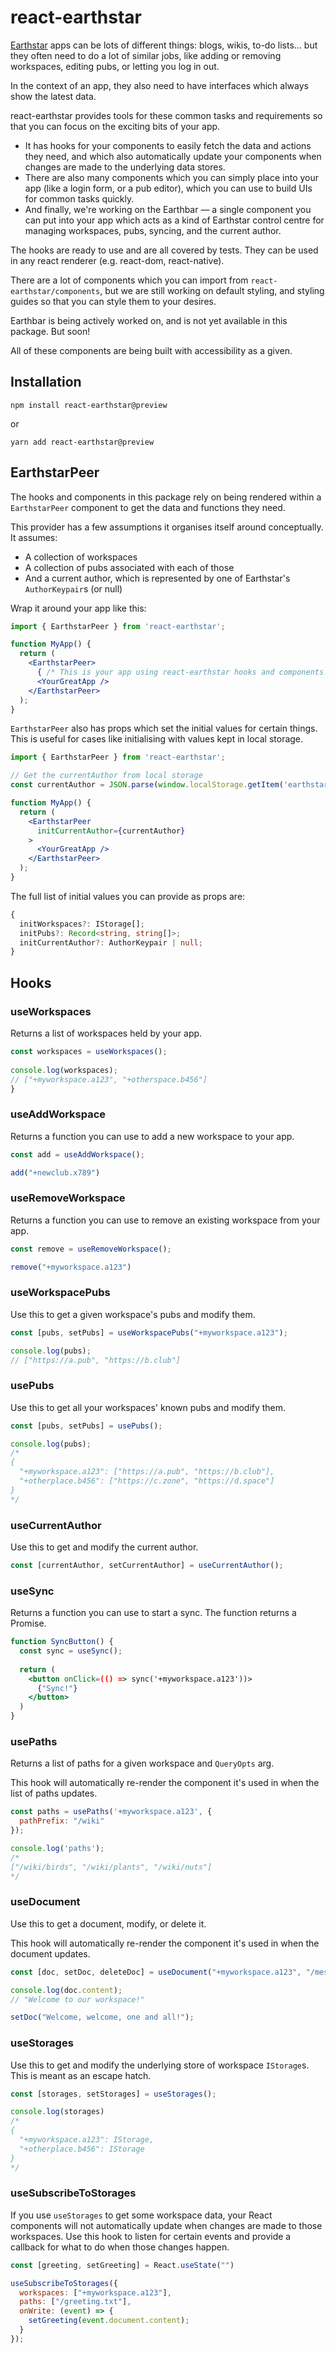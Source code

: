 # react-earthstar

[Earthstar](https://github.com/earthstar-project/earthstar) apps can be lots of different things: blogs, wikis, to-do lists... but they often need to do a lot of similar jobs, like adding or removing workspaces, editing pubs, or letting you log in out.

In the context of an app, they also need to have interfaces which always show the latest data.

react-earthstar provides tools for these common tasks and requirements so that you can focus on the exciting bits of your app.

- It has hooks for your components to easily fetch the data and actions they need, and which also automatically update your components when changes are made to the underlying data stores.
- There are also many components which you can simply place into your app (like a login form, or a pub editor), which you can use to build UIs for common tasks quickly.
- And finally, we're working on the Earthbar — a single component you can put into your app which acts as a kind of Earthstar control centre for managing workspaces, pubs, syncing, and the current author.

The hooks are ready to use and are all covered by tests. They can be used in any react renderer (e.g. react-dom, react-native).

There are a lot of components which you can import from `react-earthstar/components`, but we are still working on default styling, and styling guides so that you can style them to your desires.

Earthbar is being actively worked on, and is not yet available in this package. But soon!

All of these components are being built with accessibility as a given.

## Installation

`npm install react-earthstar@preview`

or 

`yarn add react-earthstar@preview`

## EarthstarPeer

The hooks and components in this package rely on being rendered within a `EarthstarPeer` component to get the data and functions they need.

This provider has a few assumptions it organises itself around conceptually. It assumes:

- A collection of workspaces
- A collection of pubs associated with each of those
- And a current author, which is represented by one of Earthstar's `AuthorKeypair`s (or null)

Wrap it around your app like this:

```jsx
import { EarthstarPeer } from 'react-earthstar';

function MyApp() {
  return (
    <EarthstarPeer>
      { /* This is your app using react-earthstar hooks and components! */ }
      <YourGreatApp />
    </EarthstarPeer>
  );
}
```

`EarthstarPeer` also has props which set the initial values for certain things. This is useful for cases like initialising with values kept in local storage.

```jsx
import { EarthstarPeer } from 'react-earthstar';

// Get the currentAuthor from local storage
const currentAuthor = JSON.parse(window.localStorage.getItem('earthstar-author'));

function MyApp() {
  return (
    <EarthstarPeer
      initCurrentAuthor={currentAuthor}
    >
      <YourGreatApp />
    </EarthstarPeer>
  );
}
```

The full list of initial values you can provide as props are:

```ts
{
  initWorkspaces?: IStorage[];
  initPubs?: Record<string, string[]>;
  initCurrentAuthor?: AuthorKeypair | null;
}
```

## Hooks
 
### useWorkspaces

Returns a list of workspaces held by your app.

```jsx
const workspaces = useWorkspaces();
  
console.log(workspaces);
// ["+myworkspace.a123", "+otherspace.b456"] 
}
```
 
### useAddWorkspace

Returns a function you can use to add a new workspace to your app.

```jsx
const add = useAddWorkspace();

add("+newclub.x789")
```

### useRemoveWorkspace

Returns a function you can use to remove an existing workspace from your app.

```jsx
const remove = useRemoveWorkspace();

remove("+myworkspace.a123")
```

### useWorkspacePubs

Use this to get a given workspace's pubs and modify them.

```jsx
const [pubs, setPubs] = useWorkspacePubs("+myworkspace.a123");

console.log(pubs);
// ["https://a.pub", "https://b.club"]
```

### usePubs

Use this to get all your workspaces' known pubs and modify them.

```jsx
const [pubs, setPubs] = usePubs();

console.log(pubs);
/* 
{
  "+myworkspace.a123": ["https://a.pub", "https://b.club"],
  "+otherplace.b456": ["https://c.zone", "https://d.space"]
}
*/
```

### useCurrentAuthor

Use this to get and modify the current author.

```jsx
const [currentAuthor, setCurrentAuthor] = useCurrentAuthor();
```

### useSync

Returns a function you can use to start a sync. The function returns a Promise.

```jsx
function SyncButton() {
  const sync = useSync();
  
  return (
    <button onClick=(() => sync('+myworkspace.a123'))>
      {"Sync!"}
    </button>
  )
} 

```

### usePaths

Returns a list of paths for a given workspace and `QueryOpts` arg.

This hook will automatically re-render the component it's used in when the list of paths updates.

```jsx
const paths = usePaths('+myworkspace.a123', {
  pathPrefix: "/wiki"
});

console.log('paths');
/*
["/wiki/birds", "/wiki/plants", "/wiki/nuts"]
*/

```

### useDocument

Use this to get a document, modify, or delete it.

This hook will automatically re-render the component it's used in when the document updates.

```jsx
const [doc, setDoc, deleteDoc] = useDocument("+myworkspace.a123", "/messages/welcome");

console.log(doc.content);
// "Welcome to our workspace!"

setDoc("Welcome, welcome, one and all!");
```

### useStorages

Use this to get and modify the underlying store of workspace `IStorage`s. This is meant as an escape hatch.

```jsx
const [storages, setStorages] = useStorages();

console.log(storages)
/*
{
  "+myworkspace.a123": IStorage,
  "+otherplace.b456": IStorage
}
*/
```

### useSubscribeToStorages

If you use `useStorages` to get some workspace data, your React components will not automatically update when changes are made to those workspaces. Use this hook to listen for certain events and provide a callback for what to do when those changes happen.

```jsx
const [greeting, setGreeting] = React.useState("")

useSubscribeToStorages({
  workspaces: ["+myworkspace.a123"],
  paths: ["/greeting.txt"],
  onWrite: (event) => {
    setGreeting(event.document.content);
  }
});
```

